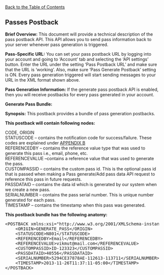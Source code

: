 <a href="/1.3/README.md">Back to the Table of Contents</a>
<h2>Passes&nbsp;Postback</h2>
<strong>Brief Overview:</strong>
This document will provide a technical description of the pass postback API. 
This API allows you to send pass information back to your server whenever pass generation is triggered.</p>

<strong>Pass-Specific URL:</strong>
You can set your pass postback URL by logging into your account and going to &#8216;Account&#8217; tab and selecting the &#8216;API settings&#8217; button. Enter the URL under the setting &#8216;Pass Postback URL&#8217; and make sure that the URL is &#8216;working&#8217;. Also, make sure &#8216;Pass Generate Postback&#8217; setting is ON. Every pass generation triggered will start sending messages to your URL in the XML format shown above.

<strong>Pass Generation Information:</strong>
If the generate pass postback API is enabled, then you will receive postbacks for every pass generated in your account.

<p><a name="the_xml_bundle1"></a> <strong>Generate Pass Bundle:</strong></p>
<strong>Synopsis:</strong> This postback provides a bundle of pass generation postbacks.
<strong><p>This postback will contain following nodes:</p></strong>

CODE, ORIGIN<BR/>
STATUSCODE &#8211; contains the notification code for success/failure. These codes are explained under <a href="/1.3/CONTENTS/APPENDIX/APPENDIX_B.md">APPENDIX B</a><BR />
REFERENCEDBY &#8211; contains the reference value type that was used to generate this pass i.e., email, phone, etc.<BR />
REFERENCEVALUE &#8211;contains a reference value that was used to generate the pass.<BR />
CUSTOMPASSID &#8211; contains the custom pass id. This is the optional pass id that is passed when making a Pass generate/Add pass data API request to reference this pass in future requests.<BR />
PASSDATAID &#8211; contains the data id which is generated by our system when we create a new pass.<BR />
SERIALNUMBER &#8211; contains the pass serial number. This is unique number generated for each pass.<BR />
TIMESTAMP &#8211; contains the timestamp when this pass was generated.<BR />

<strong><p>This postback bundle has the following anatomy:</p></strong>
<pre>
&lt;POSTBACK xmlns:xsi="http://www.w3.org/2001/XMLSchema-instance" xsi:noNamespaceSchemaLocation ="http://www.skycore.com/schema/pass-postback.xsd"&gt;
    &lt;ORIGIN&gt;GENERATE_PASS&lt;/ORIGIN&gt;
    &lt;STATUSCODE&gt;N801&lt;/STATUSCODE&gt;
    &lt;REFERENCEDBY&gt;Email&lt;/REFERENCEDBY&gt;
    &lt;REFERENCEVALUE&gt;vikmut@mail.com&lt;/REFERENCEVALUE&gt;
    &lt;CUSTOMPASSID&gt;ID-123323&lt;/CUSTOMPASSID&gt;
    &lt;PASSDATAID&gt;40556&lt;/PASSDATAID&gt;
    &lt;SERIALNUMBER&gt;5294CE37878AE-112613-113711&lt;/SERIALNUMBER&gt;
    &lt;TIMESTAMP&gt;2013-11-26T11:37:11-05:00&lt;/TIMESTAMP&gt;
&lt;/POSTBACK&gt;
</pre>
